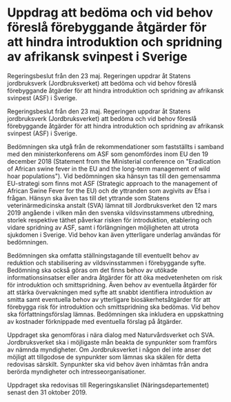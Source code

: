 # Uppdrag att bedöma och vid behov föreslå förebyggande åtgärder för att hindra introduktion och spridning av afrikansk svinpest i Sverige

Regeringsbeslut från den 23 maj. Regeringen uppdrar åt Statens jordbruksverk (Jordbruksverket) att bedöma och vid behov föreslå förebyggande åtgärder för att hindra introduktion och spridning av afrikansk svinpest (ASF) i Sverige.

Regeringsbeslut från den 23 maj. Regeringen uppdrar åt Statens jordbruksverk (Jordbruksverket) att bedöma och vid behov föreslå förebyggande åtgärder för att hindra introduktion och spridning av afrikansk svinpest (ASF) i Sverige.

Bedömningen ska utgå från de rekommendationer som fastställts i samband med den ministerkonferens om ASF som genomfördes inom EU den 19 december 2018 (Statement from the Ministerial conference on "Eradication of African swine fever in the EU and the long-term management of wild hoar populations"). Vid bedömningen ska hänsyn tas till den gemensamma EU-strategi som finns mot ASF (Strategic approach to the management of African Swine Fever for the EU) och de yttranden som avgivits av Efsa i frågan. Hänsyn ska även tas till det yttrande som Statens veterinärmedicinska anstalt (SVA) lämnat till Jordbruksverket den 12 mars 2019 angående i vilken mån den svenska vildsvinsstammens utbredning, storlek respektive täthet påverkar risken för introduktion, etablering och vidare spridning av ASF, samt i förlängningen möjligheten att utrota sjukdomen i Sverige. Vid behov kan även ytterligare underlag användas för bedömningen.

Bedömningen ska omfatta ställningstagande till eventuellt behov av
reduktion och stabilisering av vildsvinsstammen i förebyggande syfte.
Bedömning ska också göras om det finns behov av utökade informationsinsatser eller andra åtgärder för att öka medvetenheten om risk för introduktion och smittspridning. Även behov av eventuella åtgärder för att stärka övervakningen med syfte att snabbt identifiera introduktion av smitta samt eventuella behov av ytterligare biosäkerhetsåtgärder för att förebygga risk för introduktion och smittspridning ska bedömas. Vid behov ska författningsförslag lämnas. Bedömningen ska inkludera en uppskattning av kostnader förknippade med eventuella förslag på åtgärder.

Uppdraget ska genomföras i nära dialog med Naturvårdsverket och SVA. Jordbruksverket ska i möjligaste mån beakta de synpunkter som framförs av nämnda myndigheter. Om Jordbruksverket i någon del inte anser det möjligt att tillgodose de synpunkter som lämnas ska skälen för detta redovisas särskilt. Synpunkter ska vid behov även inhämtas från andra berörda myndigheter och intresseorganisationer.

Uppdraget ska redovisas till Regeringskansliet (Näringsdepartementet) senast den 31 oktober 2019.
